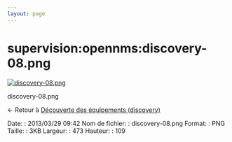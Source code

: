 ```yaml
---
layout: page
---
```


supervision:opennms:discovery-08.png
====================================

[![discovery-08.png](../..//assets/media/supervision/opennms/discovery-08.png@cache=&w=473&h=109 "discovery-08.png")](../..//assets/media/supervision/opennms/discovery-08.png@cache= "Afficher le fichier original")

discovery-08.png

← Retour à [Découverte des équipements
(discovery)](../../../opennms/discovery.html "opennms:discovery")

Date:
:   2013/03/29 09:42
Nom de fichier:
:   discovery-08.png
Format:
:   PNG
Taille:
:   3KB
Largeur:
:   473
Hauteur:
:   109

